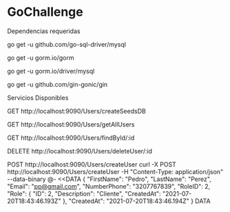 # GoChallenge

Dependencias requeridas

go get -u github.com/go-sql-driver/mysql

go get -u gorm.io/gorm

go get -u gorm.io/driver/mysql

go get -u github.com/gin-gonic/gin

Servicios Disponibles

GET
http://localhost:9090/Users/createSeedsDB

GET
http://localhost:9090/Users/getAllUsers

GET
http://localhost:9090/Users/findById/:id

DELETE
http://localhost:9090/Users/deleteUser/:id

POST
http://localhost:9090/Users/createUser
curl -X POST http://localhost:9090/Users/createUser -H "Content-Type: application/json" --data-binary @- <<DATA
{
"FirstName": "Pedro",
"LastName": "Perez",
"Email": "pp@gmail.com",
"NumberPhone": "3207767839",
"RoleID": 2,
"Role": {
"ID": 2,
"Description": "Cliente",
"CreatedAt": "2021-07-20T18:43:46.193Z"
},
"CreatedAt": "2021-07-20T18:43:46.194Z"
}
DATA
